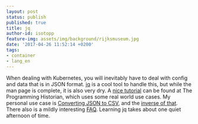 ```yaml
---
layout: post
status: publish
published: true
title: jq
author-id: isotopp
feature-img: assets/img/background/rijksmuseum.jpg
date: '2017-04-26 11:52:14 +0200'
tags:
- container
- lang_en
---
```

When dealing with Kubernetes, you will inevitably have to deal with config
and data that is in JSON format. [jq](https://github.com/stedolan/jq) is a
cool tool to handle this, but while the man page is complete, it is also
very dry. A 
[nice tutorial](http://programminghistorian.org/lessons/json-and-jq) can be found
at The Programming Historian, which uses some real world use cases. My
personal use case is 
[Converting JSON to CSV](http://stackoverflow.com/questions/32960857/how-to-convert-arbirtrary-simple-json-to-csv-using-jq),
and the 
[inverse of that](https://github.com/stedolan/jq/wiki/Cookbook#convert-a-csv-file-with-headers-to-json).
There also is a mildly interesting
[FAQ](https://github.com/stedolan/jq/wiki/FAQ). Learning jq takes about one
quiet afternoon of time.
